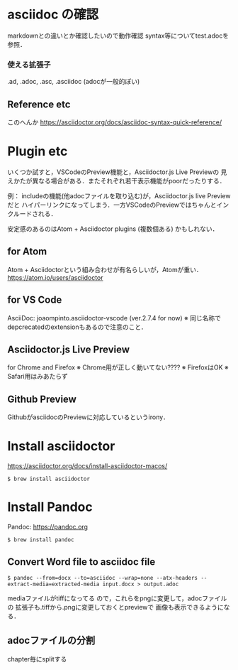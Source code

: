 # asciidoc の確認

markdownとの違いとか確認したいので動作確認
syntax等についてtest.adocを参照．

### 使える拡張子
.ad, .adoc, .asc, .asciidoc
(adocが一般的ぽい)

## Reference etc
このへんか
https://asciidoctor.org/docs/asciidoc-syntax-quick-reference/



# Plugin etc

いくつか試すと，VSCodeのPreview機能と，Asciidoctor.js Live Previewの
見えかたが異なる場合がある．またそれぞれ若干表示機能がpoorだったりする．

例： includeの機能(他adocファイルを取り込む)が，Asciidoctor.js live Previewだと
ハイパーリンクになってしまう．一方VSCodeのPreviewではちゃんとインクルードされる．

安定感のあるのはAtom + Asciidoctor plugins (複数個ある) かもしれない．


## for Atom
Atom + Asciidoctorという組み合わせが有名らしいが，Atomが重い．
https://atom.io/users/asciidoctor

## for VS Code
AsciiDoc: joaompinto.asciidoctor-vscode  (ver.2.7.4 for now)
※ 同じ名称でdepcrecatedのextensionもあるので注意のこと．

## Asciidoctor.js Live Preview
for Chrome and Firefox
※ Chrome用が正しく動いてない????
※ FirefoxはOK
※ Safari用はみあたらず

## Github Preview
GithubがasciidocのPreviewに対応しているというirony．



# Install asciidoctor
https://asciidoctor.org/docs/install-asciidoctor-macos/

```
$ brew install asciidoctor
```

# Install Pandoc
Pandoc: https://pandoc.org
```
$ brew install pandoc
```



## Convert Word file to asciidoc file
```
$ pandoc --from=docx --to=asciidoc --wrap=none --atx-headers --extract-media=extracted-media input.docx > output.adoc
```

mediaファイルがtiffになってる
ので，これらをpngに変更して，adocファイルの
拡張子も.tiffから.pngに変更しておくとpreviewで
画像も表示できるようになる．


## adocファイルの分割
chapter毎にsplitする








